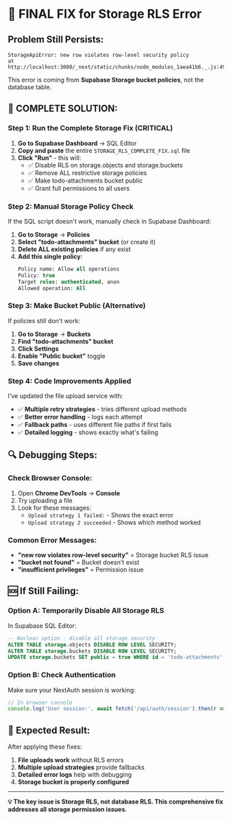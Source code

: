 # 🚨 FINAL FIX for Storage RLS Error

## Problem Still Persists:
```
StorageApiError: new row violates row-level security policy
at http://localhost:3000/_next/static/chunks/node_modules_1aea41b6._.js:4949:24
```

This error is coming from **Supabase Storage bucket policies**, not the database table.

## 🎯 **COMPLETE SOLUTION:**

### **Step 1: Run the Complete Storage Fix (CRITICAL)**
1. **Go to Supabase Dashboard** → SQL Editor
2. **Copy and paste** the entire `STORAGE_RLS_COMPLETE_FIX.sql` file
3. **Click "Run"** - this will:
   - ✅ Disable RLS on storage.objects and storage.buckets
   - ✅ Remove ALL restrictive storage policies
   - ✅ Make todo-attachments bucket public
   - ✅ Grant full permissions to all users

### **Step 2: Manual Storage Policy Check**
If the SQL script doesn't work, manually check in Supabase Dashboard:

1. **Go to Storage** → **Policies**
2. **Select "todo-attachments" bucket** (or create it)
3. **Delete ALL existing policies** if any exist
4. **Add this single policy**:
   ```sql
   Policy name: Allow all operations
   Policy: true
   Target roles: authenticated, anon
   Allowed operation: All
   ```

### **Step 3: Make Bucket Public (Alternative)**
If policies still don't work:

1. **Go to Storage** → **Buckets**
2. **Find "todo-attachments" bucket**
3. **Click Settings**
4. **Enable "Public bucket"** toggle
5. **Save changes**

### **Step 4: Code Improvements Applied**
I've updated the file upload service with:
- ✅ **Multiple retry strategies** - tries different upload methods
- ✅ **Better error handling** - logs each attempt
- ✅ **Fallback paths** - uses different file paths if first fails
- ✅ **Detailed logging** - shows exactly what's failing

## 🔍 **Debugging Steps:**

### **Check Browser Console:**
1. Open **Chrome DevTools** → **Console**
2. Try uploading a file
3. Look for these messages:
   - `Upload strategy 1 failed:` - Shows the exact error
   - `Upload strategy 2 succeeded` - Shows which method worked

### **Common Error Messages:**
- **"new row violates row-level security"** = Storage bucket RLS issue
- **"bucket not found"** = Bucket doesn't exist
- **"insufficient privileges"** = Permission issue

## 🆘 **If Still Failing:**

### **Option A: Temporarily Disable All Storage RLS**
In Supabase SQL Editor:
```sql
-- Nuclear option - disable all storage security
ALTER TABLE storage.objects DISABLE ROW LEVEL SECURITY;
ALTER TABLE storage.buckets DISABLE ROW LEVEL SECURITY;
UPDATE storage.buckets SET public = true WHERE id = 'todo-attachments';
```

### **Option B: Check Authentication**
Make sure your NextAuth session is working:
```javascript
// In browser console
console.log('User session:', await fetch('/api/auth/session').then(r => r.json()));
```

## 🎉 **Expected Result:**
After applying these fixes:
1. **File uploads work** without RLS errors
2. **Multiple upload strategies** provide fallbacks
3. **Detailed error logs** help with debugging
4. **Storage bucket is properly configured**

---

**💡 The key issue is Storage RLS, not database RLS. This comprehensive fix addresses all storage permission issues.**